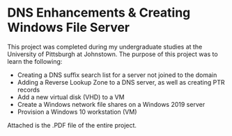 # DNS Enhancements & Creating Windows File Server
This project was completed during my undergraduate studies at the University of Pittsburgh at Johnstown.
The purpose of this project was to learn the following:
* Creating a DNS suffix search list for a server not joined to the domain
* Adding a Reverse Lookup Zone to a DNS server, as well as creating PTR records
* Add a new virtual disk (VHD) to a VM
* Create a Windows network file shares on a Windows 2019 server
* Provision a Windows 10 workstation (VM)

Attached is the .PDF file of the entire project.
